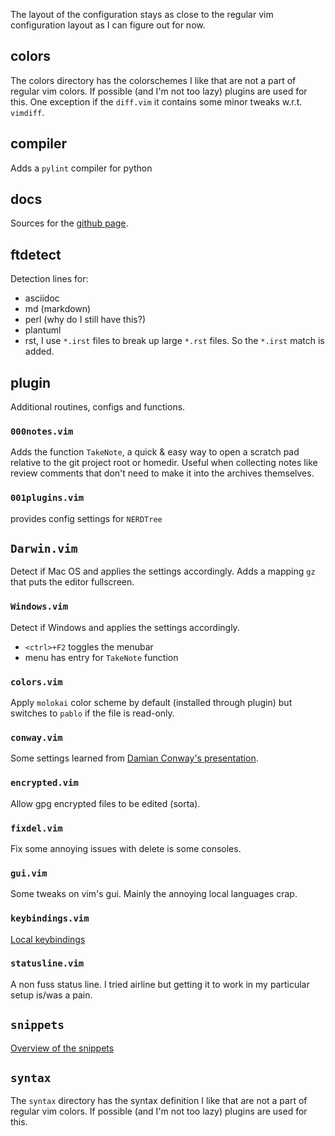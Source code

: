 The layout of the configuration stays as close to the regular vim
configuration layout as I can figure out for now.

## colors

The colors directory has the colorschemes I like that are not a part
of regular vim colors. If possible (and I'm not too lazy) plugins
are used for this. One exception if the `diff.vim` it contains some
minor tweaks w.r.t. `vimdiff`.

## compiler

Adds a `pylint` compiler for python

## docs

Sources for the [github page](http://jvzantvoort.github.io/jvzantvoort-vim-config/).

## ftdetect

Detection lines for:

* asciidoc
* md (markdown)
* perl (why do I still have this?)
* plantuml
* rst, I use `*.irst` files to break up large `*.rst` files. So the `*.irst` match is added.

## plugin

Additional routines, configs and functions.

### `000notes.vim` 

Adds the function `TakeNote`, a quick & easy way to open a scratch
pad relative to the git project root or homedir. Useful when
collecting notes like review comments that don't need to make it
into the archives themselves.

### `001plugins.vim`

provides config settings for `NERDTree`
## `Darwin.vim`

Detect if Mac OS and applies the settings accordingly. Adds a
mapping `gz` that puts the editor fullscreen.

### `Windows.vim`

Detect if Windows and applies the settings accordingly. 

* `<ctrl>+F2` toggles the menubar
* menu has entry for `TakeNote` function

### `colors.vim`

Apply `molokai` color scheme by default (installed through plugin)
but switches to `pablo` if the file is read-only.

### `conway.vim`

Some settings learned from [Damian Conway's presentation](https://www.youtube.com/watch?v=aHm36-na4-4).

### `encrypted.vim`

Allow gpg encrypted files to be edited (sorta).

### `fixdel.vim`

Fix some annoying issues with delete is some consoles.

### `gui.vim`

Some tweaks on vim's gui. Mainly the annoying local languages crap.

### `keybindings.vim`

[Local keybindings](http://jvzantvoort.github.io/jvzantvoort-vim-config/keybindings.html)

### `statusline.vim`

A non fuss status line. I tried airline but getting it to work in my
particular setup is/was a pain.

## `snippets`

[Overview of the snippets](http://jvzantvoort.github.io/jvzantvoort-vim-config/snippets.html)

## `syntax`

The `syntax` directory has the syntax definition I like that are not
a part of regular vim colors. If possible (and I'm not too lazy)
plugins are used for this.

